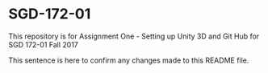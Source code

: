 # SGD-172-01
This repository is for Assignment One - Setting up Unity 3D and Git Hub for SGD 172-01 Fall 2017

This sentence is here to confirm any changes made to this README file.
